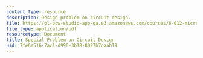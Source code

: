 ```yaml
---
content_type: resource
description: Design problem on circuit design.
file: https://ol-ocw-studio-app-qa.s3.amazonaws.com/courses/6-012-microelectronic-devices-and-circuits-fall-2009/7fe6e5167ac1d9903b188027b7caab19_MIT6_012F09_design.pdf
file_type: application/pdf
resourcetype: Document
title: Special Problem on Circuit Design
uid: 7fe6e516-7ac1-d990-3b18-8027b7caab19
---
```

